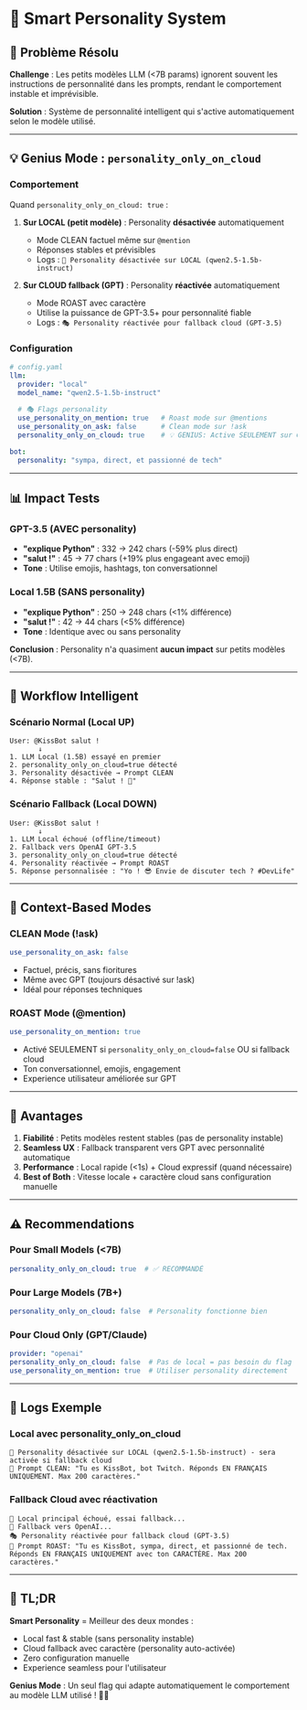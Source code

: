 # 🧠 Smart Personality System

## 🎯 Problème Résolu

**Challenge** : Les petits modèles LLM (<7B params) ignorent souvent les instructions de personnalité dans les prompts, rendant le comportement instable et imprévisible.

**Solution** : Système de personnalité intelligent qui s'active automatiquement selon le modèle utilisé.

---

## 💡 Genius Mode : `personality_only_on_cloud`

### Comportement

Quand `personality_only_on_cloud: true` :

1. **Sur LOCAL (petit modèle)** : Personality **désactivée** automatiquement
   - Mode CLEAN factuel même sur `@mention`
   - Réponses stables et prévisibles
   - Logs : `🧠 Personality désactivée sur LOCAL (qwen2.5-1.5b-instruct)`

2. **Sur CLOUD fallback (GPT)** : Personality **réactivée** automatiquement
   - Mode ROAST avec caractère
   - Utilise la puissance de GPT-3.5+ pour personnalité fiable
   - Logs : `🎭 Personality réactivée pour fallback cloud (GPT-3.5)`

### Configuration

```yaml
# config.yaml
llm:
  provider: "local"
  model_name: "qwen2.5-1.5b-instruct"
  
  # 🎭 Flags personality
  use_personality_on_mention: true   # Roast mode sur @mentions
  use_personality_on_ask: false      # Clean mode sur !ask
  personality_only_on_cloud: true    # 💡 GENIUS: Active SEULEMENT sur GPT fallback

bot:
  personality: "sympa, direct, et passionné de tech"
```

---

## 📊 Impact Tests

### GPT-3.5 (AVEC personality)
- **"explique Python"** : 332 → 242 chars (-59% plus direct)
- **"salut !"** : 45 → 77 chars (+19% plus engageant avec emoji)
- **Tone** : Utilise emojis, hashtags, ton conversationnel

### Local 1.5B (SANS personality)
- **"explique Python"** : 250 → 248 chars (<1% différence)
- **"salut !"** : 42 → 44 chars (<5% différence)
- **Tone** : Identique avec ou sans personality

**Conclusion** : Personality n'a quasiment **aucun impact** sur petits modèles (<7B).

---

## 🔄 Workflow Intelligent

### Scénario Normal (Local UP)

```
User: @KissBot salut !
       ↓
1. LLM Local (1.5B) essayé en premier
2. personality_only_on_cloud=true détecté
3. Personality désactivée → Prompt CLEAN
4. Réponse stable : "Salut ! 👋"
```

### Scénario Fallback (Local DOWN)

```
User: @KissBot salut !
       ↓
1. LLM Local échoué (offline/timeout)
2. Fallback vers OpenAI GPT-3.5
3. personality_only_on_cloud=true détecté
4. Personality réactivée → Prompt ROAST
5. Réponse personnalisée : "Yo ! 😎 Envie de discuter tech ? #DevLife"
```

---

## 🎨 Context-Based Modes

### CLEAN Mode (!ask)
```yaml
use_personality_on_ask: false
```
- Factuel, précis, sans fioritures
- Même avec GPT (toujours désactivé sur !ask)
- Idéal pour réponses techniques

### ROAST Mode (@mention)
```yaml
use_personality_on_mention: true
```
- Activé SEULEMENT si `personality_only_on_cloud=false` OU si fallback cloud
- Ton conversationnel, emojis, engagement
- Experience utilisateur améliorée sur GPT

---

## 🚀 Avantages

1. **Fiabilité** : Petits modèles restent stables (pas de personality instable)
2. **Seamless UX** : Fallback transparent vers GPT avec personnalité automatique
3. **Performance** : Local rapide (<1s) + Cloud expressif (quand nécessaire)
4. **Best of Both** : Vitesse locale + caractère cloud sans configuration manuelle

---

## ⚠️ Recommendations

### Pour Small Models (<7B)
```yaml
personality_only_on_cloud: true  # ✅ RECOMMANDÉ
```

### Pour Large Models (7B+)
```yaml
personality_only_on_cloud: false  # Personality fonctionne bien
```

### Pour Cloud Only (GPT/Claude)
```yaml
provider: "openai"
personality_only_on_cloud: false  # Pas de local = pas besoin du flag
use_personality_on_mention: true  # Utiliser personality directement
```

---

## 📝 Logs Exemple

### Local avec personality_only_on_cloud
```
🧠 Personality désactivée sur LOCAL (qwen2.5-1.5b-instruct) - sera activée si fallback cloud
🎯 Prompt CLEAN: "Tu es KissBot, bot Twitch. Réponds EN FRANÇAIS UNIQUEMENT. Max 200 caractères."
```

### Fallback Cloud avec réactivation
```
🔄 Local principal échoué, essai fallback...
🔄 Fallback vers OpenAI...
🎭 Personality réactivée pour fallback cloud (GPT-3.5)
🎯 Prompt ROAST: "Tu es KissBot, sympa, direct, et passionné de tech. Réponds EN FRANÇAIS UNIQUEMENT avec ton CARACTÈRE. Max 200 caractères."
```

---

## 🎯 TL;DR

**Smart Personality** = Meilleur des deux mondes :
- Local fast & stable (sans personality instable)
- Cloud fallback avec caractère (personality auto-activée)
- Zero configuration manuelle
- Experience seamless pour l'utilisateur

**Genius Mode** : Un seul flag qui adapte automatiquement le comportement au modèle LLM utilisé ! 🧠✨
